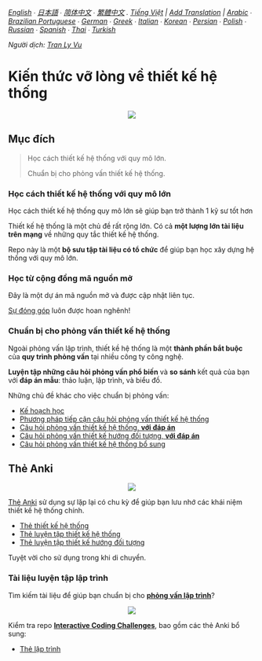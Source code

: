 *[English](README.md) ∙ [日本語](README-ja.md) ∙ [简体中文](README-zh-Hans.md) ∙ [繁體中文](README-zh-TW.md) . [Tiếng Việt](README-vn.md) | [Add Translation](https://github.com/donnemartin/system-design-primer/issues/28) | [Arabic](https://github.com/donnemartin/system-design-primer/issues/170) ∙ [Brazilian Portuguese](https://github.com/donnemartin/system-design-primer/issues/40) ∙ [German](https://github.com/donnemartin/system-design-primer/issues/186) ∙ [Greek](https://github.com/donnemartin/system-design-primer/issues/130) ∙ [Italian](https://github.com/donnemartin/system-design-primer/issues/104) ∙ [Korean](https://github.com/donnemartin/system-design-primer/issues/102) ∙ [Persian](https://github.com/donnemartin/system-design-primer/issues/110) ∙ [Polish](https://github.com/donnemartin/system-design-primer/issues/68) ∙ [Russian](https://github.com/donnemartin/system-design-primer/issues/87) ∙ [Spanish](https://github.com/donnemartin/system-design-primer/issues/136) ∙ [Thai](https://github.com/donnemartin/system-design-primer/issues/187) ∙ [Turkish](https://github.com/donnemartin/system-design-primer/issues/39)*

*Người dịch: [Tran Ly Vu](https://github.com/tranlyvu)*

# Kiến thức vỡ lòng về thiết kế hệ thống

<p align="center">
  <img src="http://i.imgur.com/jj3A5N8.png">
  <br/>
</p>

## Mục đích

> Học cách thiết kế hệ thống với quy mô lớn.
>
> Chuẩn bị cho phỏng vấn thiết kế hệ thống.

### Học cách thiết kế hệ thống với quy mô lớn

Học cách thiết kế hệ thống quy mô lớn sẽ giúp bạn trở thành 1 kỹ sư tốt hơn

Thiết kế hệ thống là một chủ đề rất rộng lớn. Có cả **một lượng lớn tài liệu trên mạng** về những quy tắc thiết kế hệ thống.

Repo này là một **bộ sưu tập tài liệu có tổ chức** để giúp bạn học xây dựng hệ thống với quy mô lớn.

### Học từ cộng đồng mã nguồn mở 

Đây là một dự án mã nguồn mở và được cập nhật liên tục.

[Sự đóng góp](#contributing) luôn được hoan nghênh!

### Chuẩn bị cho phỏng vấn thiết kế hệ thống

Ngoài phỏng vấn lập trình, thiết kề hệ thống là một **thành phần bắt buộc** của **quy trình phỏng vấn** tại nhiều công ty công nghệ.

**Luyện tập những câu hỏi phỏng vấn phổ biến** và **so sánh** kết quả của bạn với **đáp án mẫu**: thảo luận, lập trình, và biểu đồ.

Những chủ đề khác cho việc chuẩn bị phỏng vấn:

* [Kế hoạch học](#study-guide)
* [Phương pháp tiếp cận câu hỏi phỏng vấn thiết kế hệ thống](#how-to-approach-a-system-design-interview-question)
* [Câu hỏi phỏng vấn thiết kế hệ thống, **với đáp án**](#system-design-interview-questions-with-solutions)
* [Câu hỏi phỏng vấn thiết kế hướng đối tượng, **với đáp án**](#object-oriented-design-interview-questions-with-solutions)
* [Câu hỏi phỏng vấn thiết kế hệ thống bổ sung](#additional-system-design-interview-questions)

## Thẻ Anki

<p align="center">
  <img src="http://i.imgur.com/zdCAkB3.png">
  <br/>
</p>

[Thẻ Anki](https://apps.ankiweb.net/) sử dụng sự lặp lại có chu kỳ để giúp bạn lưu nhớ các khái niệm thiết kế hệ thống chính.

* [Thẻ thiết kế hệ thống](https://github.com/donnemartin/system-design-primer/tree/master/resources/flash_cards/System%20Design.apkg)
* [Thẻ luyện tập thiết kế hệ thống](https://github.com/donnemartin/system-design-primer/tree/master/resources/flash_cards/System%20Design%20Exercises.apkg)
* [Thẻ luyện tập thiết kế hướng đối tượng](https://github.com/donnemartin/system-design-primer/tree/master/resources/flash_cards/OO%20Design.apkg)

Tuyệt vời cho sử dụng trong khi di chuyển.

### Tài liệu luyện tập lập trình

Tìm kiếm tài liệu để giúp bạn chuẩn bị cho [**phỏng vấn lập trình**](https://github.com/donnemartin/interactive-coding-challenges)?

<p align="center">
  <img src="http://i.imgur.com/b4YtAEN.png">
  <br/>
</p>

Kiểm tra repo [**Interactive Coding Challenges**](https://github.com/donnemartin/interactive-coding-challenges), bao gồm các thẻ Anki bổ sung:

* [Thẻ lập trình](https://github.com/donnemartin/interactive-coding-challenges/tree/master/anki_cards/Coding.apkg)